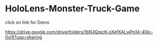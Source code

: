 # HoloLens-Monster-Truck-Game

click on link for Demo

https://drive.google.com/drive/folders/1bN3QqicK-oXefXALwPo14-4IXc-0vl1l?usp=sharing
